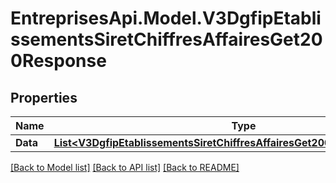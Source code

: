 # EntreprisesApi.Model.V3DgfipEtablissementsSiretChiffresAffairesGet200Response

## Properties

Name | Type | Description | Notes
------------ | ------------- | ------------- | -------------
**Data** | [**List&lt;V3DgfipEtablissementsSiretChiffresAffairesGet200ResponseDataInner&gt;**](V3DgfipEtablissementsSiretChiffresAffairesGet200ResponseDataInner.md) |  | 

[[Back to Model list]](../README.md#documentation-for-models) [[Back to API list]](../README.md#documentation-for-api-endpoints) [[Back to README]](../README.md)

